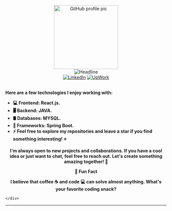 
<div>
    <div align=center>
        <img src="https://i.pinimg.com/originals/9d/4d/31/9d4d314ec7722d05541111a180e4e54b.png" alt="GitHub profile pic" height="200">
    </div>
    <div align=center>
        <img src="https://readme-typing-svg.herokuapp.com?color=%236FDA44&size=32&center=true&vCenter=true&width=600&height=50&lines=Hi+there+I'm+Zineb+Naciri+%F0%9F%91%8B;Computer+Science+Student;Back-End+Engineer;Problem+Solver;Open-Source+Enthusiast" alt="Headline" />
    </div>
    <div align=center>
        <a href="https://www.linkedin.com/in/zinebnaciri/"><img src="https://img.shields.io/badge/Linkedin-0077b5?style=flat&logo=linkedin" alt="LinkedIn" /></a>
        <a href="https://www.upwork.com/freelancers/~0181ae945e5fddc761"><img src="https://img.shields.io/badge/Upwork-494949?style=flat&logo=upwork" alt="UpWork" /></a>
    </div>
    <div align=left>
        <br>
        <p>
            <strong>
               Here are a few technologies I enjoy working with:
               <ul>

<li>💻 Frontend: React.js.</li>
<li>🖥️ Backend: JAVA.</li>
<li>🛢️ Databases: MYSQL.</li>
<li>🚀 Frameworks: Spring Boot.</li>
<li>⚡️ Feel free to explore my repositories and leave a star if you find something interesting! ⭐️</li>
</ul>
<div align=center>
  <p>I'm always open to new projects and collaborations. If you have a cool idea or just want to chat, feel free to reach out. Let's create something amazing together! 🤗</p>
    <p>🌟 Fun Fact</p>
    <p>I believe that coffee ☕ and code 💻 can solve almost anything. What's your favorite coding snack?</p>
</div>
            </strong>
        </p>
        
    </div>
 
------


